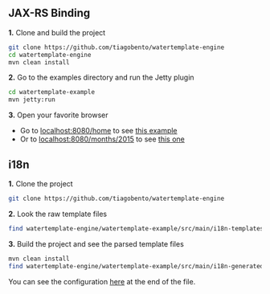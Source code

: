 ## JAX-RS Binding

**1.** Clone and build the project

```bash
git clone https://github.com/tiagobento/watertemplate-engine
cd watertemplate-engine
mvn clean install
```

**2.** Go to the examples directory and run the Jetty plugin

```bash
cd watertemplate-example
mvn jetty:run
```

**3.** Open your favorite browser
 - Go to [localhost:8080/home](http://localhost:8080/home) to see [this example](watertemplate-example/src/main/java/org/watertemplate/example/collection)
 - Or to [localhost:8080/months/2015](http://localhost:8080/months/2015) to see [this one](watertemplate-example/src/main/java/org/watertemplate/example/nestedtemplates)

## i18n

**1.** Clone the project
```bash
git clone https://github.com/tiagobento/watertemplate-engine
```

**2.** Look the raw template files
```bash
find watertemplate-engine/watertemplate-example/src/main/i18n-templates
```

**3.** Build the project and see the parsed template files
```bash
mvn clean install
find watertemplate-engine/watertemplate-example/src/main/i18n-generated-templates
```

You can see the configuration [here](watertemplate-example/pom.xml) at the end of the file.

